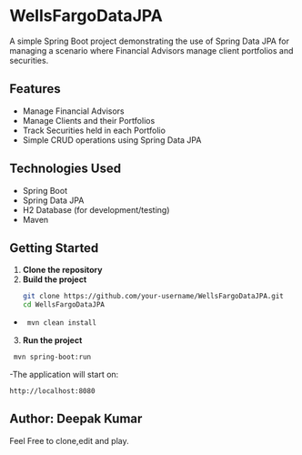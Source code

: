# WellsFargoDataJPA

A simple Spring Boot project demonstrating the use of Spring Data JPA for managing a scenario where Financial Advisors manage client portfolios and securities.

## Features

- Manage Financial Advisors
- Manage Clients and their Portfolios
- Track Securities held in each Portfolio
- Simple CRUD operations using Spring Data JPA

## Technologies Used

- Spring Boot
- Spring Data JPA
- H2 Database (for development/testing)
- Maven

## Getting Started

1. **Clone the repository**
2. **Build the project**
   ```sh
   git clone https://github.com/your-username/WellsFargoDataJPA.git
   cd WellsFargoDataJPA
-
  ```sh
   mvn clean install
   ```
3. **Run the project**
```sh
 mvn spring-boot:run
```
-The application will start on:
```
http://localhost:8080
```
## Author: Deepak Kumar
Feel Free to clone,edit and play.